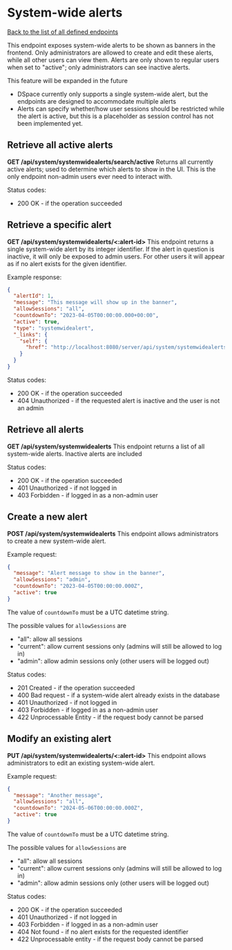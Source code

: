# System-wide alerts

[Back to the list of all defined endpoints](endpoints.md)

This endpoint exposes system-wide alerts to be shown as banners in the frontend.
Only administrators are allowed to create and edit these alerts, while all other users can view them.
Alerts are only shown to regular users when set to "active"; only administrators can see inactive alerts.

This feature will be expanded in the future

* DSpace currently only supports a single system-wide alert, but the endpoints are designed to accommodate multiple
  alerts
* Alerts can specify whether/how user sessions should be restricted while the alert is active, but this is a placeholder
  as session control has not been implemented yet.

## Retrieve all active alerts

**GET /api/system/systemwidealerts/search/active**
Returns all currently active alerts; used to determine which alerts to show in the UI.
This is the only endpoint non-admin users ever need to interact with.

Status codes:

* 200 OK - if the operation succeeded

## Retrieve a specific alert

**GET /api/system/systemwidealerts/<:alert-id>**
This endpoint returns a single system-wide alert by its integer identifier.
If the alert in question is inactive, it will only be exposed to admin users.
For other users it will appear as if no alert exists for the given identifier.

Example response:

```json
{
  "alertId": 1,
  "message": "This message will show up in the banner",
  "allowSessions": "all",
  "countdownTo": "2023-04-05T00:00:00.000+00:00",
  "active": true,
  "type": "systemwidealert",
  "_links": {
    "self": {
      "href": "http://localhost:8080/server/api/system/systemwidealerts/1"
    }
  }
}
```

Status codes:

* 200 OK - if the operation succeeded
* 404 Unauthorized - if the requested alert is inactive and the user is not an admin

## Retrieve all alerts

**GET /api/system/systemwidealerts**
This endpoint returns a list of all system-wide alerts.
Inactive alerts are included

Status codes:

* 200 OK - if the operation succeeded
* 401 Unauthorized - if not logged in
* 403 Forbidden - if logged in as a non-admin user

## Create a new alert

**POST /api/system/systemwidealerts**
This endpoint allows administrators to create a new system-wide alert.

Example request:

```json
{
  "message": "Alert message to show in the banner",
  "allowSessions": "admin",
  "countdownTo": "2023-04-05T00:00:00.000Z",
  "active": true
}
```

The value of `countdownTo` must be a UTC datetime string.

The possible values for `allowSessions` are

* "all": allow all sessions
* "current": allow current sessions only (admins will still be allowed to log in)
* "admin": allow admin sessions only (other users will be logged out)

Status codes:

* 201 Created - if the operation succeeded
* 400 Bad request - if a system-wide alert already exists in the database
* 401 Unauthorized - if not logged in
* 403 Forbidden - if logged in as a non-admin user
* 422 Unprocessable Entity - if the request body cannot be parsed

## Modify an existing alert

**PUT /api/system/systemwidealerts/<:alert-id>**
This endpoint allows administrators to edit an existing system-wide alert.

Example request:

```json
{
  "message": "Another message",
  "allowSessions": "all",
  "countdownTo": "2024-05-06T00:00:00.000Z",
  "active": true
}
```

The value of `countdownTo` must be a UTC datetime string.

The possible values for `allowSessions` are

* "all": allow all sessions
* "current": allow current sessions only (admins will still be allowed to log in)
* "admin": allow admin sessions only (other users will be logged out)

Status codes:

* 200 OK - if the operation succeeded
* 401 Unauthorized - if not logged in
* 403 Forbidden - if logged in as a non-admin user
* 404 Not found - if no alert exists for the requested identifier
* 422 Unprocessable entity - if the request body cannot be parsed

